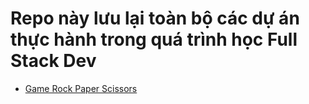 # Repo này lưu lại toàn bộ các dự án thực hành trong quá trình học Full Stack Dev
* [Game Rock Paper Scissors](https://github.com/KAITAKU88/SELF-Full-Stack-Dev-Practices/tree/3eb18d847e694d46069f92c00a7951fef474bcd5/rock-paper-scissors)
